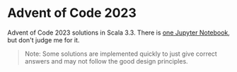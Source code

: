 # Advent of Code 2023
Advent of Code 2023 solutions in Scala 3.3. There is [one Jupyter Notebook](src/main/scala/day24/Puzzle2.ipynb), but don't judge me for it.

> Note: Some solutions are implemented quickly to just give correct
answers and may not follow the good design principles.
